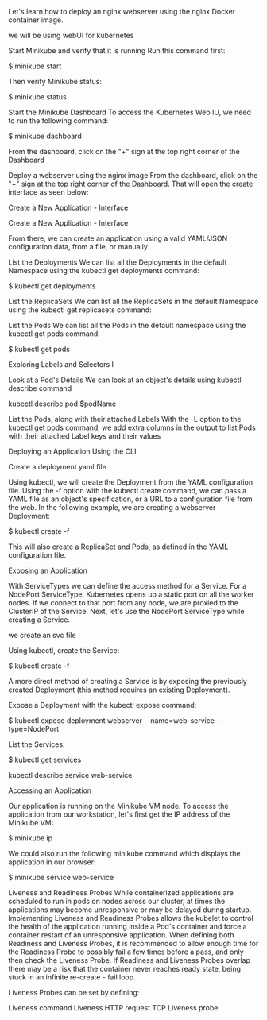 Let's learn how to deploy an nginx webserver using the nginx Docker container image. 

we will be using webUI for kubernetes


Start Minikube and verify that it is running
Run this command first:

$ minikube start

Then verify Minikube status:

$ minikube status

Start the Minikube Dashboard
To access the Kubernetes Web IU, we need to run the following command:

 $ minikube dashboard

 From the dashboard, click on the "+" sign at the top right corner of the Dashboard

 Deploy a webserver using the nginx image
From the dashboard, click on the "+" sign at the top right corner of the Dashboard. That will open the create interface as seen below:

 

Create a New Application - Interface

Create a New Application - Interface

 

From there, we can create an application using a valid YAML/JSON configuration data, from a file, or manually


List the Deployments
We can list all the Deployments in the default Namespace using the kubectl get deployments command:

$ kubectl get deployments

List the ReplicaSets
We can list all the ReplicaSets in the default Namespace using the kubectl get replicasets command:

List the Pods
We can list all the Pods in the default namespace using the kubectl get pods command:

$ kubectl get pods

Exploring Labels and Selectors I


Look at a Pod's Details
We can look at an object's details using kubectl describe command

kubectl describe pod $podName


List the Pods, along with their attached Labels
With the -L option to the kubectl get pods command, we add extra columns in the output to list Pods with their attached Label keys and their values



Deploying an Application Using the CLI 

Create a deployment yaml file

Using kubectl, we will create the Deployment from the YAML configuration file. Using the -f option with the kubectl create command, we can pass a YAML file as an object's specification, or a URL to a configuration file from the web. In the following example, we are creating a webserver Deployment:

$ kubectl create -f

This will also create a ReplicaSet and Pods, as defined in the YAML configuration file.

Exposing an Application

With ServiceTypes we can define the access method for a Service. For a NodePort ServiceType, Kubernetes opens up a static port on all the worker nodes. If we connect to that port from any node, we are proxied to the ClusterIP of the Service. Next, let's use the NodePort ServiceType while creating a Service.

we create an svc file 


Using kubectl, create the Service:

$ kubectl create -f 


A more direct method of creating a Service is by exposing the previously created Deployment (this method requires an existing Deployment).

Expose a Deployment with the kubectl expose command:

$ kubectl expose deployment webserver --name=web-service --type=NodePort

List the Services:

$ kubectl get services

kubectl describe service web-service


Accessing an Application

Our application is running on the Minikube VM node. To access the application from our workstation, let's first get the IP address of the Minikube VM:

$ minikube ip


We could also run the following minikube command which displays the application in our browser:

$ minikube service web-service


Liveness and Readiness Probes
While containerized applications are scheduled to run in pods on nodes across our cluster, at times the applications may become unresponsive or may be delayed during startup. Implementing Liveness and Readiness Probes allows the kubelet to control the health of the application running inside a Pod's container and force a container restart of an unresponsive application. When defining both Readiness and Liveness Probes, it is recommended to allow enough time for the Readiness Probe to possibly fail a few times before a pass, and only then check the Liveness Probe. If Readiness and Liveness Probes overlap there may be a risk that the container never reaches ready state, being stuck in an infinite re-create - fail loop.

Liveness Probes can be set by defining:

Liveness command
Liveness HTTP request
TCP Liveness probe. 
